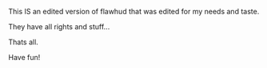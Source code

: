 This IS an edited version of flawhud that was edited for my needs and taste.

They have all rights and stuff...

Thats all.

Have fun!